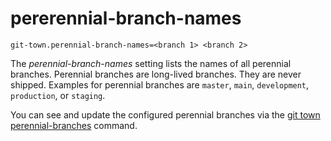 # pererennial-branch-names

```
git-town.perennial-branch-names=<branch 1> <branch 2>
```

The _perennial-branch-names_ setting lists the names of all perennial branches.
Perennial branches are long-lived branches. They are never shipped. Examples for
perennial branches are `master`, `main`, `development`, `production`, or
`staging`.

You can see and update the configured perennial branches via the
[git town perennial-branches](../commands/config-perennial-branches.md) command.
